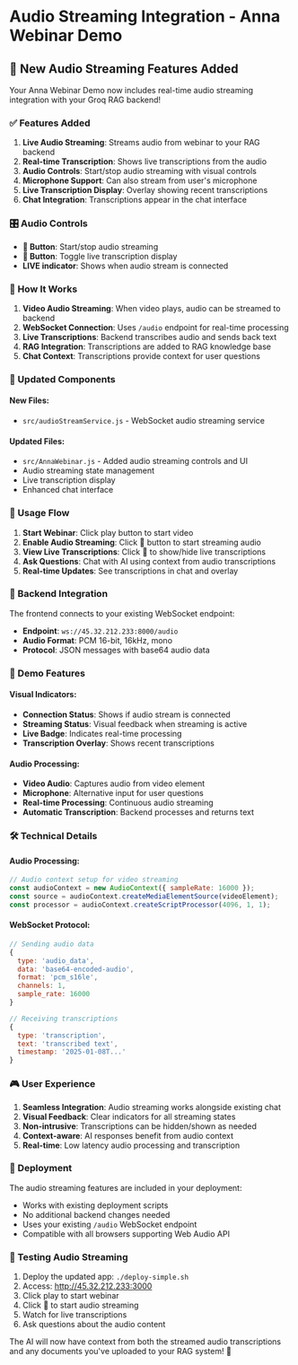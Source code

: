 # Audio Streaming Integration - Anna Webinar Demo

## 🎵 New Audio Streaming Features Added

Your Anna Webinar Demo now includes real-time audio streaming integration with your Groq RAG backend!

### ✅ Features Added

1. **Live Audio Streaming**: Streams audio from webinar to your RAG backend
2. **Real-time Transcription**: Shows live transcriptions from the audio
3. **Audio Controls**: Start/stop audio streaming with visual controls
4. **Microphone Support**: Can also stream from user's microphone
5. **Live Transcription Display**: Overlay showing recent transcriptions
6. **Chat Integration**: Transcriptions appear in the chat interface

### 🎛️ Audio Controls

- **🎤 Button**: Start/stop audio streaming
- **📝 Button**: Toggle live transcription display
- **LIVE indicator**: Shows when audio stream is connected

### 🔧 How It Works

1. **Video Audio Streaming**: When video plays, audio can be streamed to backend
2. **WebSocket Connection**: Uses `/audio` endpoint for real-time processing
3. **Live Transcriptions**: Backend transcribes audio and sends back text
4. **RAG Integration**: Transcriptions are added to RAG knowledge base
5. **Chat Context**: Transcriptions provide context for user questions

### 🚀 Updated Components

#### New Files:
- `src/audioStreamService.js` - WebSocket audio streaming service

#### Updated Files:
- `src/AnnaWebinar.js` - Added audio streaming controls and UI
- Audio streaming state management
- Live transcription display
- Enhanced chat interface

### 🎯 Usage Flow

1. **Start Webinar**: Click play button to start video
2. **Enable Audio Streaming**: Click 🎤 button to start streaming audio
3. **View Live Transcriptions**: Click 📝 to show/hide live transcriptions
4. **Ask Questions**: Chat with AI using context from audio transcriptions
5. **Real-time Updates**: See transcriptions in chat and overlay

### 🔗 Backend Integration

The frontend connects to your existing WebSocket endpoint:
- **Endpoint**: `ws://45.32.212.233:8000/audio`
- **Audio Format**: PCM 16-bit, 16kHz, mono
- **Protocol**: JSON messages with base64 audio data

### 🎪 Demo Features

#### Visual Indicators:
- **Connection Status**: Shows if audio stream is connected
- **Streaming Status**: Visual feedback when streaming is active
- **Live Badge**: Indicates real-time processing
- **Transcription Overlay**: Shows recent transcriptions

#### Audio Processing:
- **Video Audio**: Captures audio from video element
- **Microphone**: Alternative input for user questions
- **Real-time Processing**: Continuous audio streaming
- **Automatic Transcription**: Backend processes and returns text

### 🛠️ Technical Details

#### Audio Processing:
```javascript
// Audio context setup for video streaming
const audioContext = new AudioContext({ sampleRate: 16000 });
const source = audioContext.createMediaElementSource(videoElement);
const processor = audioContext.createScriptProcessor(4096, 1, 1);
```

#### WebSocket Protocol:
```javascript
// Sending audio data
{
  type: 'audio_data',
  data: 'base64-encoded-audio',
  format: 'pcm_s16le',
  channels: 1,
  sample_rate: 16000
}

// Receiving transcriptions
{
  type: 'transcription',
  text: 'transcribed text',
  timestamp: '2025-01-08T...'
}
```

### 🎮 User Experience

1. **Seamless Integration**: Audio streaming works alongside existing chat
2. **Visual Feedback**: Clear indicators for all streaming states
3. **Non-intrusive**: Transcriptions can be hidden/shown as needed
4. **Context-aware**: AI responses benefit from audio context
5. **Real-time**: Low latency audio processing and transcription

### 🚀 Deployment

The audio streaming features are included in your deployment:
- Works with existing deployment scripts
- No additional backend changes needed
- Uses your existing `/audio` WebSocket endpoint
- Compatible with all browsers supporting Web Audio API

### 🧪 Testing Audio Streaming

1. Deploy the updated app: `./deploy-simple.sh`
2. Access: http://45.32.212.233:3000
3. Click play to start webinar
4. Click 🎤 to start audio streaming
5. Watch for live transcriptions
6. Ask questions about the audio content

The AI will now have context from both the streamed audio transcriptions and any documents you've uploaded to your RAG system! 🎉
